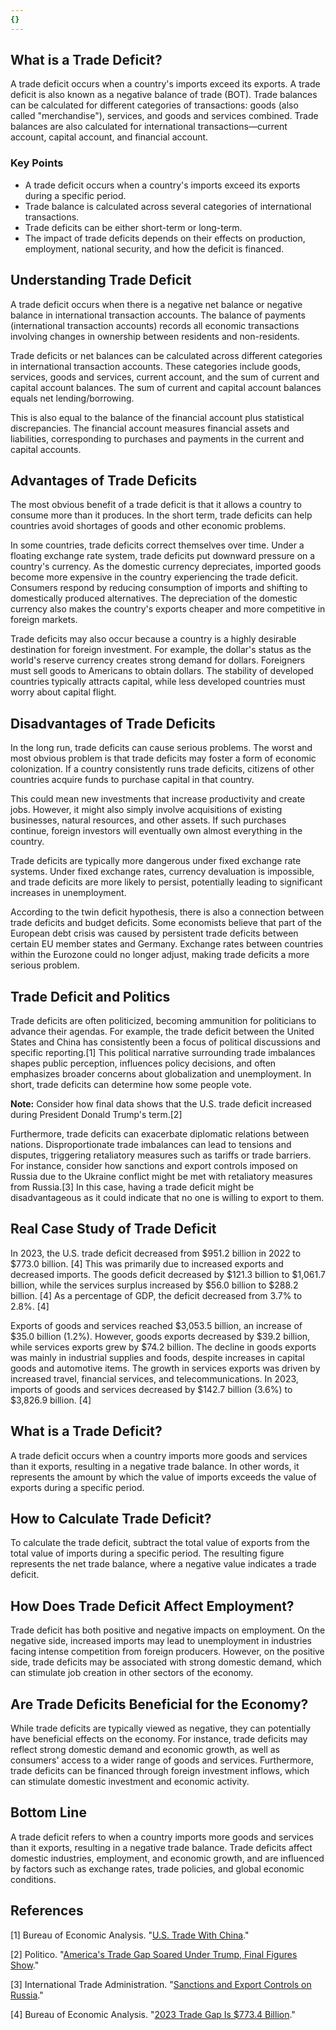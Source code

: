```yaml
---
{}
---
```


## What is a Trade Deficit?

A trade deficit occurs when a country's imports exceed its exports. A trade deficit is also known as a negative balance of trade (BOT). Trade balances can be calculated for different categories of transactions: goods (also called "merchandise"), services, and goods and services combined. Trade balances are also calculated for international transactions—current account, capital account, and financial account.

### Key Points

- A trade deficit occurs when a country's imports exceed its exports during a specific period.
- Trade balance is calculated across several categories of international transactions.
- Trade deficits can be either short-term or long-term.
- The impact of trade deficits depends on their effects on production, employment, national security, and how the deficit is financed.

## Understanding Trade Deficit

A trade deficit occurs when there is a negative net balance or negative balance in international transaction accounts. The balance of payments (international transaction accounts) records all economic transactions involving changes in ownership between residents and non-residents.

Trade deficits or net balances can be calculated across different categories in international transaction accounts. These categories include goods, services, goods and services, current account, and the sum of current and capital account balances. The sum of current and capital account balances equals net lending/borrowing.

This is also equal to the balance of the financial account plus statistical discrepancies. The financial account measures financial assets and liabilities, corresponding to purchases and payments in the current and capital accounts.

## Advantages of Trade Deficits

The most obvious benefit of a trade deficit is that it allows a country to consume more than it produces. In the short term, trade deficits can help countries avoid shortages of goods and other economic problems.

In some countries, trade deficits correct themselves over time. Under a floating exchange rate system, trade deficits put downward pressure on a country's currency. As the domestic currency depreciates, imported goods become more expensive in the country experiencing the trade deficit. Consumers respond by reducing consumption of imports and shifting to domestically produced alternatives. The depreciation of the domestic currency also makes the country's exports cheaper and more competitive in foreign markets.

Trade deficits may also occur because a country is a highly desirable destination for foreign investment. For example, the dollar's status as the world's reserve currency creates strong demand for dollars. Foreigners must sell goods to Americans to obtain dollars. The stability of developed countries typically attracts capital, while less developed countries must worry about capital flight.

## Disadvantages of Trade Deficits

In the long run, trade deficits can cause serious problems. The worst and most obvious problem is that trade deficits may foster a form of economic colonization. If a country consistently runs trade deficits, citizens of other countries acquire funds to purchase capital in that country.

This could mean new investments that increase productivity and create jobs. However, it might also simply involve acquisitions of existing businesses, natural resources, and other assets. If such purchases continue, foreign investors will eventually own almost everything in the country.

Trade deficits are typically more dangerous under fixed exchange rate systems. Under fixed exchange rates, currency devaluation is impossible, and trade deficits are more likely to persist, potentially leading to significant increases in unemployment.

According to the twin deficit hypothesis, there is also a connection between trade deficits and budget deficits. Some economists believe that part of the European debt crisis was caused by persistent trade deficits between certain EU member states and Germany. Exchange rates between countries within the Eurozone could no longer adjust, making trade deficits a more serious problem.

## Trade Deficit and Politics

Trade deficits are often politicized, becoming ammunition for politicians to advance their agendas. For example, the trade deficit between the United States and China has consistently been a focus of political discussions and specific reporting.[1] This political narrative surrounding trade imbalances shapes public perception, influences policy decisions, and often emphasizes broader concerns about globalization and unemployment. In short, trade deficits can determine how some people vote.

**Note:** Consider how final data shows that the U.S. trade deficit increased during President Donald Trump's term.[2]

Furthermore, trade deficits can exacerbate diplomatic relations between nations. Disproportionate trade imbalances can lead to tensions and disputes, triggering retaliatory measures such as tariffs or trade barriers. For instance, consider how sanctions and export controls imposed on Russia due to the Ukraine conflict might be met with retaliatory measures from Russia.[3] In this case, having a trade deficit might be disadvantageous as it could indicate that no one is willing to export to them.

## Real Case Study of Trade Deficit

In 2023, the U.S. trade deficit decreased from $951.2 billion in 2022 to $773.0 billion. [4] This was primarily due to increased exports and decreased imports. The goods deficit decreased by $121.3 billion to $1,061.7 billion, while the services surplus increased by $56.0 billion to $288.2 billion. [4] As a percentage of GDP, the deficit decreased from 3.7% to 2.8%. [4]

Exports of goods and services reached $3,053.5 billion, an increase of $35.0 billion (1.2%). However, goods exports decreased by $39.2 billion, while services exports grew by $74.2 billion. The decline in goods exports was mainly in industrial supplies and foods, despite increases in capital goods and automotive items. The growth in services exports was driven by increased travel, financial services, and telecommunications. In 2023, imports of goods and services decreased by $142.7 billion (3.6%) to $3,826.9 billion. [4]

## What is a Trade Deficit?

A trade deficit occurs when a country imports more goods and services than it exports, resulting in a negative trade balance. In other words, it represents the amount by which the value of imports exceeds the value of exports during a specific period.

## How to Calculate Trade Deficit?

To calculate the trade deficit, subtract the total value of exports from the total value of imports during a specific period. The resulting figure represents the net trade balance, where a negative value indicates a trade deficit.

## How Does Trade Deficit Affect Employment?

Trade deficit has both positive and negative impacts on employment. On the negative side, increased imports may lead to unemployment in industries facing intense competition from foreign producers. However, on the positive side, trade deficits may be associated with strong domestic demand, which can stimulate job creation in other sectors of the economy.

## Are Trade Deficits Beneficial for the Economy?

While trade deficits are typically viewed as negative, they can potentially have beneficial effects on the economy. For instance, trade deficits may reflect strong domestic demand and economic growth, as well as consumers' access to a wider range of goods and services. Furthermore, trade deficits can be financed through foreign investment inflows, which can stimulate domestic investment and economic activity.

## Bottom Line

A trade deficit refers to when a country imports more goods and services than it exports, resulting in a negative trade balance. Trade deficits affect domestic industries, employment, and economic growth, and are influenced by factors such as exchange rates, trade policies, and global economic conditions.

## References

[1] Bureau of Economic Analysis. "[U.S. Trade With China](https://www.bis.doc.gov/index.php/country-papers/3268-2022-statistical-analysis-of-u-s-trade-with-china/file)."

[2] Politico. "[America's Trade Gap Soared Under Trump, Final Figures Show](https://www.politico.com/news/2021/02/05/2020-trade-figures-trump-failure-deficit-466116)."

[3] International Trade Administration. "[Sanctions and Export Controls on Russia](https://www.trade.gov/russia-sanctions-and-export-controls)."

[4] Bureau of Economic Analysis. "[2023 Trade Gap Is $773.4 Billion](https://www.bea.gov/news/blog/2024-02-07/2023-trade-gap-7734-billion)."